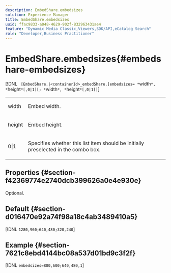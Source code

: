 ```yaml
---
description: EmbedShare.embedsizes
solution: Experience Manager
title: EmbedShare.embedsizes
uuid: ffac9833-a048-4629-902f-832963431ae4
feature: "Dynamic Media Classic,Viewers,SDK/API,eCatalog Search"
role: "Developer,Business Practitioner"
---
```


# EmbedShare.embedsizes{#embedshare-embedsizes}

 [!DNL ` [EmbedShare.|<containerId>_embedShare.]embedsizes= *`width`*, *`height`*[,0|1][; *`width`*, *`height`*[,0|1]]`]

<table id="table_2B109D2F91E64B5382B31921C3780FA5"> 
 <tbody> 
  <tr> 
   <td colname="col1"> <p> <span class="codeph"> <span class="varname"> width </span> </span> </p> </td> 
   <td colname="col2"> <p>Embed width. </p> </td> 
  </tr> 
  <tr> 
   <td colname="col1"> <p> <span class="codeph"> <span class="varname"> height </span> </span> </p> </td> 
   <td colname="col2"> <p>Embed height. </p> </td> 
  </tr> 
  <tr> 
   <td colname="col1"> <p> <span class="codeph"> 0|1 </span> </p> </td> 
   <td colname="col2"> <p> Specifies whether this list item should be initially preselected in the combo box. </p> </td> 
  </tr> 
 </tbody> 
</table>

## Properties {#section-f42369774e2740dcb399626a0e4e930e}

Optional.

## Default {#section-d016470e92a74f98a18c4ab3489410a5}

[!DNL `1280,960;640,480;320,240`]

## Example {#section-7621c8ebd4144bc08a537d01bd9c3f2f}

[!DNL `embedsizes=800,600;640,480,1`] 
